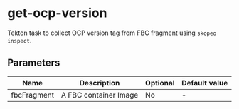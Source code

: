 # get-ocp-version

Tekton task to collect OCP version tag from FBC fragment using `skopeo inspect`.

## Parameters

| Name | Description | Optional | Default value |
|------|-------------|----------|---------------|
| fbcFragment | A FBC container Image | No | - |